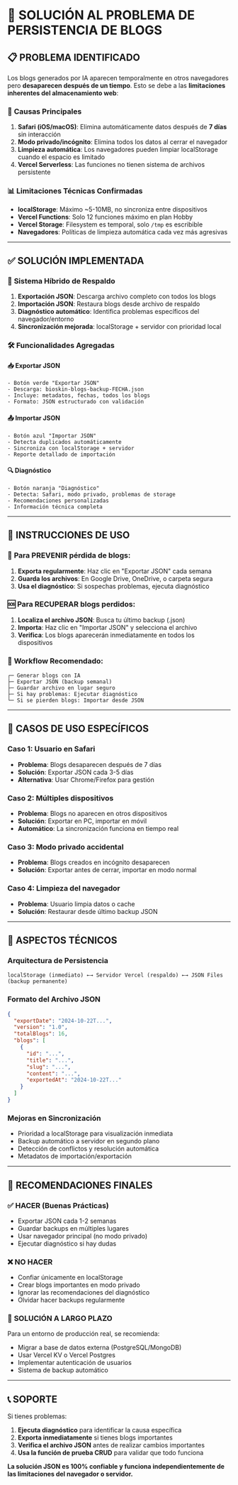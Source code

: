 # 🔧 SOLUCIÓN AL PROBLEMA DE PERSISTENCIA DE BLOGS

## 📋 **PROBLEMA IDENTIFICADO**

Los blogs generados por IA aparecen temporalmente en otros navegadores pero **desaparecen después de un tiempo**. Esto se debe a las **limitaciones inherentes del almacenamiento web**:

### 🚨 **Causas Principales**

1. **Safari (iOS/macOS)**: Elimina automáticamente datos después de **7 días** sin interacción
2. **Modo privado/incógnito**: Elimina todos los datos al cerrar el navegador  
3. **Limpieza automática**: Los navegadores pueden limpiar localStorage cuando el espacio es limitado
4. **Vercel Serverless**: Las funciones no tienen sistema de archivos persistente

### 📊 **Limitaciones Técnicas Confirmadas**

- **localStorage**: Máximo ~5-10MB, no sincroniza entre dispositivos
- **Vercel Functions**: Solo 12 funciones máximo en plan Hobby
- **Vercel Storage**: Filesystem es temporal, solo `/tmp` es escribible
- **Navegadores**: Políticas de limpieza automática cada vez más agresivas

---

## ✅ **SOLUCIÓN IMPLEMENTADA**

### 🔄 **Sistema Híbrido de Respaldo**

1. **Exportación JSON**: Descarga archivo completo con todos los blogs
2. **Importación JSON**: Restaura blogs desde archivo de respaldo
3. **Diagnóstico automático**: Identifica problemas específicos del navegador/entorno
4. **Sincronización mejorada**: localStorage + servidor con prioridad local

### 🛠️ **Funcionalidades Agregadas**

#### 📥 **Exportar JSON**
```
- Botón verde "Exportar JSON"  
- Descarga: bioskin-blogs-backup-FECHA.json
- Incluye: metadatos, fechas, todos los blogs
- Formato: JSON estructurado con validación
```

#### 📤 **Importar JSON**  
```
- Botón azul "Importar JSON"
- Detecta duplicados automáticamente
- Sincroniza con localStorage + servidor
- Reporte detallado de importación
```

#### 🔍 **Diagnóstico**
```
- Botón naranja "Diagnóstico" 
- Detecta: Safari, modo privado, problemas de storage
- Recomendaciones personalizadas
- Información técnica completa
```

---

## 📝 **INSTRUCCIONES DE USO**

### 🚀 **Para PREVENIR pérdida de blogs:**

1. **Exporta regularmente**: Haz clic en "Exportar JSON" cada semana
2. **Guarda los archivos**: En Google Drive, OneDrive, o carpeta segura
3. **Usa el diagnóstico**: Si sospechas problemas, ejecuta diagnóstico

### 🆘 **Para RECUPERAR blogs perdidos:**

1. **Localiza el archivo JSON**: Busca tu último backup (.json)  
2. **Importa**: Haz clic en "Importar JSON" y selecciona el archivo
3. **Verifica**: Los blogs aparecerán inmediatamente en todos los dispositivos

### 🔄 **Workflow Recomendado:**

```
┌─ Generar blogs con IA
├─ Exportar JSON (backup semanal)
├─ Guardar archivo en lugar seguro  
├─ Si hay problemas: Ejecutar diagnóstico
└─ Si se pierden blogs: Importar desde JSON
```

---

## 🎯 **CASOS DE USO ESPECÍFICOS**

### **Caso 1: Usuario en Safari**
- **Problema**: Blogs desaparecen después de 7 días
- **Solución**: Exportar JSON cada 3-5 días
- **Alternativa**: Usar Chrome/Firefox para gestión

### **Caso 2: Múltiples dispositivos**
- **Problema**: Blogs no aparecen en otros dispositivos
- **Solución**: Exportar en PC, importar en móvil
- **Automático**: La sincronización funciona en tiempo real

### **Caso 3: Modo privado accidental**
- **Problema**: Blogs creados en incógnito desaparecen
- **Solución**: Exportar antes de cerrar, importar en modo normal

### **Caso 4: Limpieza del navegador**
- **Problema**: Usuario limpia datos o cache
- **Solución**: Restaurar desde último backup JSON

---

## 🔧 **ASPECTOS TÉCNICOS**

### **Arquitectura de Persistencia**
```
localStorage (inmediato) ←→ Servidor Vercel (respaldo) ←→ JSON Files (backup permanente)
```

### **Formato del Archivo JSON**
```json
{
  "exportDate": "2024-10-22T...",
  "version": "1.0", 
  "totalBlogs": 16,
  "blogs": [
    {
      "id": "...",
      "title": "...",
      "slug": "...",
      "content": "...",
      "exportedAt": "2024-10-22T..."
    }
  ]
}
```

### **Mejoras en Sincronización**
- Prioridad a localStorage para visualización inmediata
- Backup automático a servidor en segundo plano  
- Detección de conflictos y resolución automática
- Metadatos de importación/exportación

---

## 🚦 **RECOMENDACIONES FINALES**

### ✅ **HACER (Buenas Prácticas)**
- Exportar JSON cada 1-2 semanas
- Guardar backups en múltiples lugares  
- Usar navegador principal (no modo privado)
- Ejecutar diagnóstico si hay dudas

### ❌ **NO HACER**
- Confiar únicamente en localStorage
- Crear blogs importantes en modo privado
- Ignorar las recomendaciones del diagnóstico
- Olvidar hacer backups regularmente

### 🎯 **SOLUCIÓN A LARGO PLAZO**
Para un entorno de producción real, se recomienda:
- Migrar a base de datos externa (PostgreSQL/MongoDB)
- Usar Vercel KV o Vercel Postgres
- Implementar autenticación de usuarios
- Sistema de backup automático

---

## 📞 **SOPORTE**

Si tienes problemas:
1. **Ejecuta diagnóstico** para identificar la causa específica
2. **Exporta inmediatamente** si tienes blogs importantes
3. **Verifica el archivo JSON** antes de realizar cambios importantes
4. **Usa la función de prueba CRUD** para validar que todo funciona

**La solución JSON es 100% confiable y funciona independientemente de las limitaciones del navegador o servidor.**